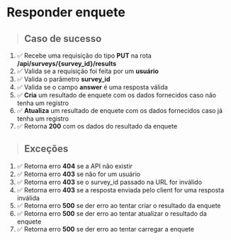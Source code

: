 # Responder enquete

> ## Caso de sucesso
1. ✅ Recebe uma requisição do tipo **PUT** na rota **/api/surveys/{survey_id}/results**
1. ✅ Valida se a requisição foi feita por um **usuário**
1. ✅ Valida o parâmetro **survey_id**
1. ✅ Valida se o campo **answer** é uma resposta válida
1. ✅ **Cria** um resultado de enquete com os dados fornecidos caso não tenha um registro
1. ✅ **Atualiza** um resultado de enquete com os dados fornecidos caso já tenha um registro
1. ✅ Retorna **200** com os dados do resultado da enquete

> ## Exceções
1. ✅ Retorna erro **404** se a API não existir
1. ✅ Retorna erro **403** se não for um usuário
1. ✅ Retorna erro **403** se o survey_id passado na URL for inválido
1. ✅ Retorna erro **403** se a resposta enviada pelo client for uma resposta inválida
1. ✅ Retorna erro **500** se der erro ao tentar criar o resultado da enquete
1. ✅ Retorna erro **500** se der erro ao tentar atualizar o resultado da enquete
1. ✅ Retorna erro **500** se der erro ao tentar carregar a enquete